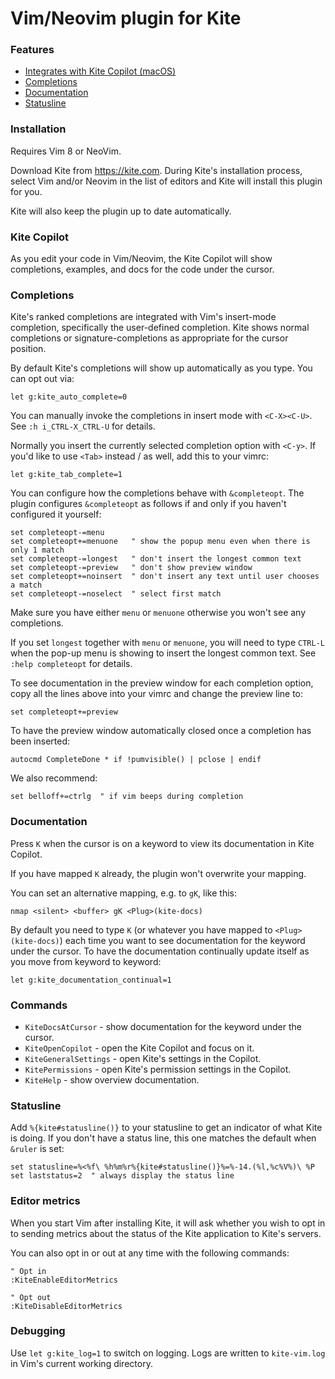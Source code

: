 # Vim/Neovim plugin for Kite


### Features

- [Integrates with Kite Copilot (macOS)](#kite-copilot)
- [Completions](#completions)
- [Documentation](#documentation)
- [Statusline](#statusline)


### Installation

Requires Vim 8 or NeoVim.

Download Kite from https://kite.com.  During Kite's installation process, select Vim and/or Neovim in the list of editors and Kite will install this plugin for you.

Kite will also keep the plugin up to date automatically.


### Kite Copilot

As you edit your code in Vim/Neovim, the Kite Copilot will show completions, examples, and docs for the code under the cursor.


### Completions

Kite's ranked completions are integrated with Vim's insert-mode completion, specifically the user-defined completion.  Kite shows normal completions or signature-completions as appropriate for the cursor position.

By default Kite's completions will show up automatically as you type.  You can opt out via:

```viml
let g:kite_auto_complete=0
```

You can manually invoke the completions in insert mode with `<C-X><C-U>`.  See `:h i_CTRL-X_CTRL-U` for details.

Normally you insert the currently selected completion option with `<C-y>`.  If you'd like to use `<Tab>` instead / as well, add this to your vimrc:

```viml
let g:kite_tab_complete=1
```

You can configure how the completions behave with `&completeopt`.  The plugin configures `&completeopt` as follows if and only if you haven't configured it yourself:

```viml
set completeopt-=menu
set completeopt+=menuone   " show the popup menu even when there is only 1 match
set completeopt-=longest   " don't insert the longest common text
set completeopt-=preview   " don't show preview window
set completeopt+=noinsert  " don't insert any text until user chooses a match
set completeopt-=noselect  " select first match
```

Make sure you have either `menu` or `menuone` otherwise you won't see any completions.

If you set `longest` together with `menu` or `menuone`, you will need to type `CTRL-L` when the pop-up menu is showing to insert the longest common text.  See `:help completeopt` for details.

To see documentation in the preview window for each completion option, copy all the lines above into your vimrc and change the preview line to:

```viml
set completeopt+=preview
```

To have the preview window automatically closed once a completion has been inserted:

```viml
autocmd CompleteDone * if !pumvisible() | pclose | endif
```

We also recommend:

```viml
set belloff+=ctrlg  " if vim beeps during completion
```


### Documentation

Press `K` when the cursor is on a keyword to view its documentation in Kite Copilot.

If you have mapped `K` already, the plugin won't overwrite your mapping.

You can set an alternative mapping, e.g. to `gK`, like this:

```viml
nmap <silent> <buffer> gK <Plug>(kite-docs)
```

By default you need to type `K` (or whatever you have mapped to `<Plug>(kite-docs)`) each time you want to see documentation for the keyword under the cursor.  To have the documentation continually update itself as you move from keyword to keyword:

```viml
let g:kite_documentation_continual=1
```


### Commands

- `KiteDocsAtCursor` - show documentation for the keyword under the cursor.
- `KiteOpenCopilot` - open the Kite Copilot and focus on it.
- `KiteGeneralSettings` - open Kite's settings in the Copilot.
- `KitePermissions` - open Kite's permission settings in the Copilot.
- `KiteHelp` - show overview documentation.



### Statusline

Add `%{kite#statusline()}` to your statusline to get an indicator of what Kite is doing.  If you don't have a status line, this one matches the default when `&ruler` is set:

```viml
set statusline=%<%f\ %h%m%r%{kite#statusline()}%=%-14.(%l,%c%V%)\ %P
set laststatus=2  " always display the status line
```


### Editor metrics

When you start Vim after installing Kite, it will ask whether you wish to opt in to sending metrics about the status of the Kite application to Kite's servers.

You can also opt in or out at any time with the following commands:

```viml
" Opt in
:KiteEnableEditorMetrics

" Opt out
:KiteDisableEditorMetrics
```

### Debugging

Use `let g:kite_log=1` to switch on logging.  Logs are written to `kite-vim.log` in Vim's current working directory.
